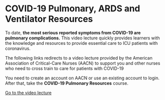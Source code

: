 # COVID-19 Pulmonary, ARDS and Ventilator Resources
<!---a3b061b6-d29f-49b3-903f-52acf4d10c31-->

To date, **the most serious reported symptoms from COVID-19 are pulmonary complications.** This video lecture quickly provides learners with the knowledge and resources to provide essential care to ICU patients with coronavirus.

The following links redirects to a video lecture provided by the American Association of Critical-Care Nurses (AACN) to support you and other nurses who need to cross train to care for patients with COVID-19

You need to create an account on AACN or use an existing account to login. After that, take the **COVID-19 Pulmonary Resources** course.

[Go to the video lecture](https://www.aacn.org/education/online-courses/covid-19-pulmonary-ards-and-ventilator-resources?sc_camp=D89A9158E9C34910A638BAF9931DE4F0&_zs=s8ESX&_zl=ewR22)
